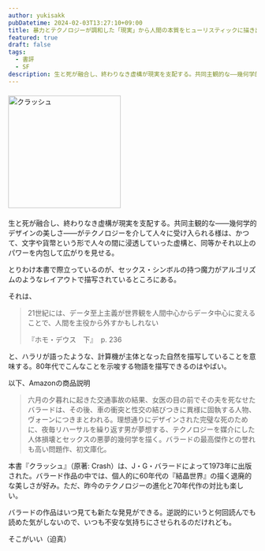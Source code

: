 ```yaml
---
author: yukisakk
pubDatetime: 2024-02-03T13:27:10+09:00
title: 暴力とテクノロジーが調和した「現実」から人間の本質をヒューリスティックに描き出す——『クラッシュ』
featured: true
draft: false
tags:
  - 書評
  - SF
description: 生と死が融合し、終わりなき虚構が現実を支配する。共同主観的な——幾何学的デザインの美しさ——がテクノロジーを介して人々に受け入られる様は、かつて、文字や貨幣という形で人々の間に浸透していった虚構と、同等かそれ以上のパワーを内包して広がりを見せる。
---
```


<div style="margin: 20px 0">
<a href="https://www.amazon.co.jp/dp/4488629121/ref=nosim?tag=revbooks03-22" class="inline-block" style="margin: 0; padding: 0; border-width: 0;">     
<img src="https://images-na.ssl-images-amazon.com/images/P/4488629121.09.LZZZZZZZ.jpg" alt="クラッシュ" style="width: 228px; height: auto; border-radius: 0; margin: 0; padding: 0;"> 
</a>
</div>

生と死が融合し、終わりなき虚構が現実を支配する。共同主観的な——幾何学的デザインの美しさ——がテクノロジーを介して人々に受け入られる様は、かつて、文字や貨幣という形で人々の間に浸透していった虚構と、同等かそれ以上のパワーを内包して広がりを見せる。

とりわけ本書で際立っているのが、セックス・シンボルの持つ魔力がアルゴリズムのようなレイアウトで描写されているところにある。

それは、

> 21世紀には、データ至上主義が世界観を人間中心からデータ中心に変えることで、人間を主役から外すかもしれない
>
> 『ホモ・デウス　下』  p. 236

と、ハラリが語ったような、計算機が主体となった自然を描写していることを意味する。80年代でこんなことを示唆する物語を描写できるのはやばい。

以下、Amazonの商品説明

> 六月の夕暮れに起きた交通事故の結果、女医の目の前でその夫を死なせたバラードは、その後、車の衝突と性交の結びつきに異様に固執する人物、ヴォーンにつきまとわれる。理想通りにデザインされた完璧な死のために、夜毎リハーサルを繰り返す男が夢想する、テクノロジーを媒介にした人体損壊とセックスの悪夢的幾何学を描く。バラードの最高傑作との誉れも高い問題作、初文庫化。

本書『クラッシュ』（原著: Crash）は、J・G・バラードによって1973年に出版された。バラード作品の中では、個人的に60年代の『結晶世界』の描く退廃的な美しさが好み。ただ、昨今のテクノロジーの進化と70年代作の対比も楽しい。

バラードの作品はいつ見ても新たな発見ができる。逆説的にいうと何回読んでも読めた気がしないので、いつも不安な気持ちにさせられるのだけれども。

そこがいい（迫真）
